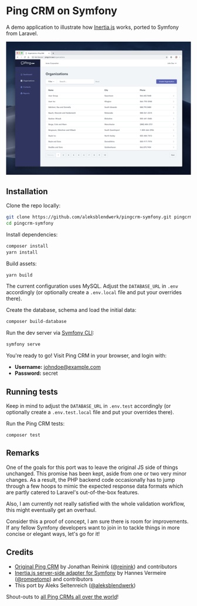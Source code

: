 # Ping CRM on Symfony

A demo application to illustrate how [Inertia.js](https://inertiajs.com/) works, ported to Symfony from Laravel.

![Screenshot](screenshot.png)

## Installation

Clone the repo locally:

```sh
git clone https://github.com/aleksblendwerk/pingcrm-symfony.git pingcrm-symfony
cd pingcrm-symfony
```

Install dependencies:

```sh
composer install
yarn install
```

Build assets:

```sh
yarn build
```

The current configuration uses MySQL. Adjust the `DATABASE_URL` in `.env` accordingly 
(or optionally create a `.env.local` file and put your overrides there).

Create the database, schema and load the initial data:

```sh
composer build-database
```

Run the dev server via [Symfony CLI](https://symfony.com/download):

```sh
symfony serve
```

You're ready to go! Visit Ping CRM in your browser, and login with:

- **Username:** johndoe@example.com
- **Password:** secret

## Running tests

Keep in mind to adjust the `DATABASE_URL` in `.env.test` accordingly 
(or optionally create a `.env.test.local` file and put your overrides there).

Run the Ping CRM tests:

```
composer test
```

## Remarks

One of the goals for this port was to leave the original JS side of things unchanged.
This promise has been kept, aside from one or two very minor changes.
As a result, the PHP backend code occasionally has to jump through a few hoops to mimic the expected response data 
formats which are partly catered to Laravel's out-of-the-box features.

Also, I am currently not really satisfied with the whole validation workflow, this might eventually get an overhaul.

Consider this a proof of concept, I am sure there is room for improvements. 
If any fellow Symfony developers want to join in to tackle things in more concise or elegant ways, let's go for it!

## Credits

- [Original Ping CRM](https://github.com/inertiajs/pingcrm) by Jonathan Reinink ([@reinink](https://github.com/reinink)) and contributors
- [Inertia.js server-side adapter for Symfony](https://github.com/rompetomp/inertia-bundle) by Hannes Vermeire ([@rompetomp](https://github.com/rompetomp)) and contributors
- This port by Aleks Seltenreich ([@aleksblendwerk](https://github.com/aleksblendwerk))

Shout-outs to [all Ping CRMs all over the world](https://inertiajs.com/demo-application#third-party)!
